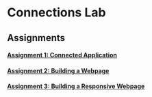 # Connections Lab

## Assignments

#### [Assignment 1: Connected Application](https://github.com/pangnasun/ConnectionsLab/tree/main/Week-1)
#### [Assignment 2: Building a Webpage](https://github.com/pangnasun/ConnectionsLab/tree/main/Week-1/Assignment2_BuildWebsite)
#### [Assignment 3: Building a Responsive Webpage](https://github.com/pangnasun/ConnectionsLab/tree/main/Week-2/Assignment3_BuidingResponsiveWebsite)
